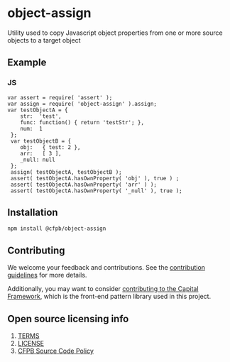 # object-assign

Utility used to copy Javascript object properties from one or more source objects to a target object

## Example


### JS

```
var assert = require( 'assert' );
var assign = require( 'object-assign' ).assign;
var testObjectA = {
    str:  'test',
    func: function() { return 'testStr'; },
    num:  1
 };
 var testObjectB = {
    obj:   { test: 2 },
    arr:   [ 3 ],
   	_null: null
 };
 assign( testObjectA, testObjectB );
 assert( testObjectA.hasOwnProperty( 'obj' ), true ) ;
 assert( testObjectA.hasOwnProperty( 'arr' ) );
 assert( testObjectA.hasOwnProperty( '_null' ), true );
```

## Installation

```npm install @cfpb/object-assign```

## Contributing

We welcome your feedback and contributions.
See the [contribution guidelines](CONTRIBUTING.md) for more details.

Additionally, you may want to consider
[contributing to the Capital Framework](https://cfpb.github.io/capital-framework/contributing/),
which is the front-end pattern library used in this project.

## Open source licensing info

1. [TERMS](TERMS.md)
2. [LICENSE](LICENSE)
3. [CFPB Source Code Policy](https://github.com/cfpb/source-code-policy/)
